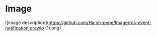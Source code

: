 # Image
![image description](https://github.com/Harsh-pepe/Image/rds-event-notification.drawio (1).png)
